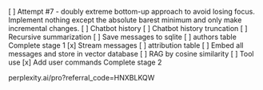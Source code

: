 [ ] Attempt #7 - doubly extreme bottom-up approach to avoid losing focus. Implement nothing except the absolute barest minimum and only make incremental changes.
[ ] Chatbot history
[ ] Chatbot history truncation
[ ] Recursive summarization
[ ] Save messages to sqlite
[ ] authors table
Complete stage 1
[x] Stream messages
[ ] attribution table
[ ] Embed all messages and store in vector database
[ ] RAG by cosine similarity
[ ] Tool use
[x] Add user commands
Complete stage 2

perplexity.ai/pro?referral_code=HNXBLKQW